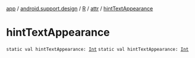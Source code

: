 [app](../../../index.md) / [android.support.design](../../index.md) / [R](../index.md) / [attr](index.md) / [hintTextAppearance](.)

# hintTextAppearance

`static val hintTextAppearance: `[`Int`](https://kotlinlang.org/api/latest/jvm/stdlib/kotlin/-int/index.html)
`static val hintTextAppearance: `[`Int`](https://kotlinlang.org/api/latest/jvm/stdlib/kotlin/-int/index.html)
